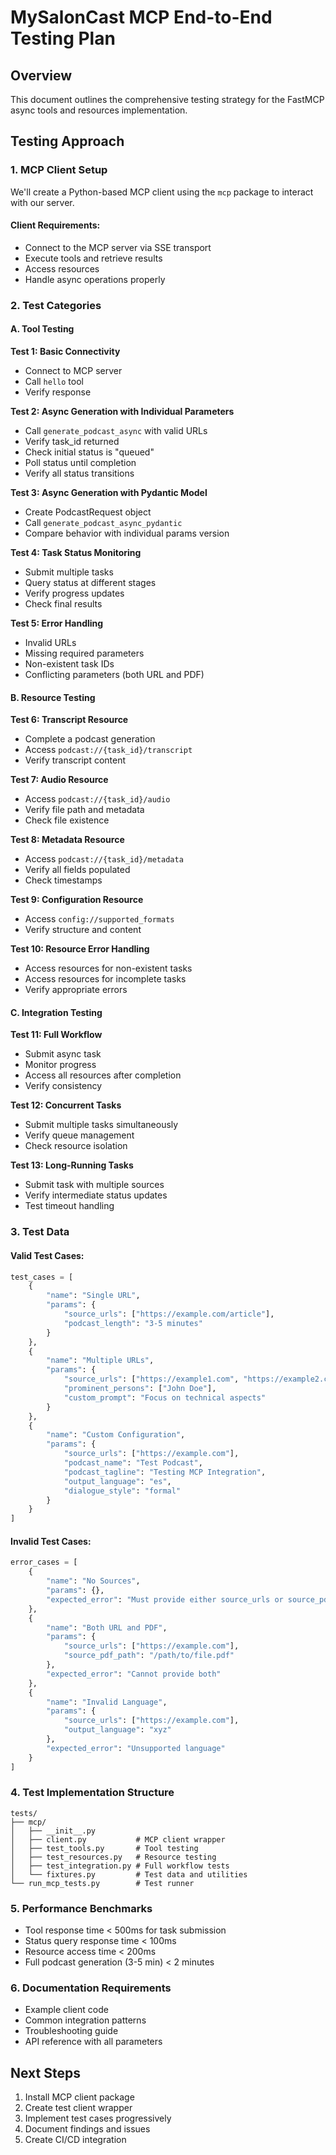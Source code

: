 # MySalonCast MCP End-to-End Testing Plan

## Overview
This document outlines the comprehensive testing strategy for the FastMCP async tools and resources implementation.

## Testing Approach

### 1. MCP Client Setup
We'll create a Python-based MCP client using the `mcp` package to interact with our server.

#### Client Requirements:
- Connect to the MCP server via SSE transport
- Execute tools and retrieve results
- Access resources
- Handle async operations properly

### 2. Test Categories

#### A. Tool Testing

**Test 1: Basic Connectivity**
- Connect to MCP server
- Call `hello` tool
- Verify response

**Test 2: Async Generation with Individual Parameters**
- Call `generate_podcast_async` with valid URLs
- Verify task_id returned
- Check initial status is "queued"
- Poll status until completion
- Verify all status transitions

**Test 3: Async Generation with Pydantic Model**
- Create PodcastRequest object
- Call `generate_podcast_async_pydantic`
- Compare behavior with individual params version

**Test 4: Task Status Monitoring**
- Submit multiple tasks
- Query status at different stages
- Verify progress updates
- Check final results

**Test 5: Error Handling**
- Invalid URLs
- Missing required parameters
- Non-existent task IDs
- Conflicting parameters (both URL and PDF)

#### B. Resource Testing

**Test 6: Transcript Resource**
- Complete a podcast generation
- Access `podcast://{task_id}/transcript`
- Verify transcript content

**Test 7: Audio Resource**
- Access `podcast://{task_id}/audio`
- Verify file path and metadata
- Check file existence

**Test 8: Metadata Resource**
- Access `podcast://{task_id}/metadata`
- Verify all fields populated
- Check timestamps

**Test 9: Configuration Resource**
- Access `config://supported_formats`
- Verify structure and content

**Test 10: Resource Error Handling**
- Access resources for non-existent tasks
- Access resources for incomplete tasks
- Verify appropriate errors

#### C. Integration Testing

**Test 11: Full Workflow**
- Submit async task
- Monitor progress
- Access all resources after completion
- Verify consistency

**Test 12: Concurrent Tasks**
- Submit multiple tasks simultaneously
- Verify queue management
- Check resource isolation

**Test 13: Long-Running Tasks**
- Submit task with multiple sources
- Verify intermediate status updates
- Test timeout handling

### 3. Test Data

#### Valid Test Cases:
```python
test_cases = [
    {
        "name": "Single URL",
        "params": {
            "source_urls": ["https://example.com/article"],
            "podcast_length": "3-5 minutes"
        }
    },
    {
        "name": "Multiple URLs",
        "params": {
            "source_urls": ["https://example1.com", "https://example2.com"],
            "prominent_persons": ["John Doe"],
            "custom_prompt": "Focus on technical aspects"
        }
    },
    {
        "name": "Custom Configuration",
        "params": {
            "source_urls": ["https://example.com"],
            "podcast_name": "Test Podcast",
            "podcast_tagline": "Testing MCP Integration",
            "output_language": "es",
            "dialogue_style": "formal"
        }
    }
]
```

#### Invalid Test Cases:
```python
error_cases = [
    {
        "name": "No Sources",
        "params": {},
        "expected_error": "Must provide either source_urls or source_pdf_path"
    },
    {
        "name": "Both URL and PDF",
        "params": {
            "source_urls": ["https://example.com"],
            "source_pdf_path": "/path/to/file.pdf"
        },
        "expected_error": "Cannot provide both"
    },
    {
        "name": "Invalid Language",
        "params": {
            "source_urls": ["https://example.com"],
            "output_language": "xyz"
        },
        "expected_error": "Unsupported language"
    }
]
```

### 4. Test Implementation Structure

```
tests/
├── mcp/
│   ├── __init__.py
│   ├── client.py           # MCP client wrapper
│   ├── test_tools.py       # Tool testing
│   ├── test_resources.py   # Resource testing
│   ├── test_integration.py # Full workflow tests
│   └── fixtures.py         # Test data and utilities
└── run_mcp_tests.py        # Test runner
```

### 5. Performance Benchmarks

- Tool response time < 500ms for task submission
- Status query response time < 100ms
- Resource access time < 200ms
- Full podcast generation (3-5 min) < 2 minutes

### 6. Documentation Requirements

- Example client code
- Common integration patterns
- Troubleshooting guide
- API reference with all parameters

## Next Steps

1. Install MCP client package
2. Create test client wrapper
3. Implement test cases progressively
4. Document findings and issues
5. Create CI/CD integration
